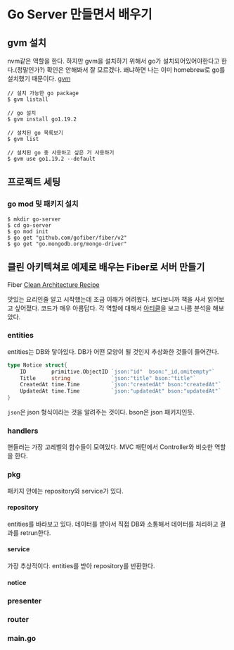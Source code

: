 # Go Server 만들면서 배우기

## gvm 설치

nvm같은 역할을 한다. 하지만 gvm을 설치하기 위해서 go가 설치되어있어야한다고 한다.(정말인가?) 확인은 안해봐서 잘 모르겠다. 왜냐하면 나는 이미 homebrew로 go를 설치했기 때문이다.
[gvm](https://github.com/moovweb/gvm)

```shell
// 설치 가능한 go package
$ gvm listall

// go 설치
$ gvm install go1.19.2

// 설치된 go 목록보기
$ gvm list

// 설치된 go 중 사용하고 싶은 거 사용하기
$ gvm use go1.19.2 --default
```

## 프로젝트 세팅

### go mod 및 패키지 설치

```shell
$ mkdir go-server
$ cd go-server
$ go mod init
$ go get "github.com/gofiber/fiber/v2"
$ go get "go.mongodb.org/mongo-driver"
```

## 클린 아키텍쳐로 예제로 배우는 Fiber로 서버 만들기

Fiber [Clean Architecture Recipe](https://github.com/gofiber/recipes/tree/master/clean-architecture)

맛있는 요리인줄 알고 시작했는데 조금 이해가 어려웠다. 보다보니까 책을 사서 읽어보고 싶어졌다. 코드가 매우 아름답다. 각 역할에 대해서 [아티클](https://techblog.woowahan.com/2647/)을 보고 나름 분석을 해보았다.

### entities

entities는 DB와 닿아있다. DB가 어떤 모양이 될 것인지 추상화한 것들이 들어간다.

```go
type Notice struct{
    ID        primitive.ObjectID `json:"id"  bson:"_id,omitempty"`
	Title     string             `json:"title" bson:"title"`
	CreatedAt time.Time          `json:"createdAt" bson:"createdAt"`
	UpdatedAt time.Time          `json:"updatedAt" bson:"updatedAt"`
}
```

`json`은 json 형식이라는 것을 알려주는 것이다. bson은 json 패키지인듯.

### handlers

핸들러는 가장 고레벨의 함수들이 모여있다. MVC 패턴에서 Controller와 비슷한 역할을 한다.

### pkg

패키지 안에는 repository와 service가 있다.

#### repository

entities를 바라보고 있다. 데이터를 받아서 직접 DB와 소통해서 데이터를 처리하고 결과를 retrun한다.

#### service

가장 추상적이다. entities를 받아 repository를 반환한다.

#### notice

### presenter

### router

### main.go
